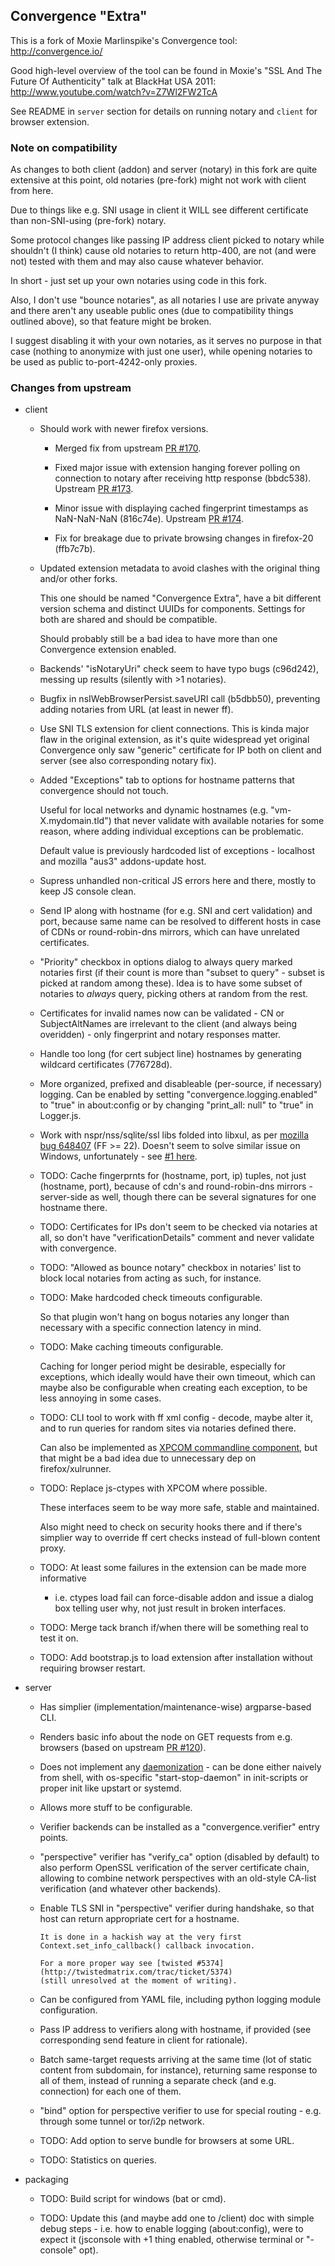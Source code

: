 Convergence "Extra"
--------------------

This is a fork of Moxie Marlinspike's Convergence tool: http://convergence.io/

Good high-level overview of the tool can be found in Moxie's "SSL And The Future
Of Authenticity" talk at BlackHat USA 2011: http://www.youtube.com/watch?v=Z7Wl2FW2TcA

See README in `server` section for details on running notary and `client` for
browser extension.


### Note on compatibility

As changes to both client (addon) and server (notary) in this fork are quite
extensive at this point, old notaries (pre-fork) might not work with client from
here.

Due to things like e.g. SNI usage in client it WILL see different certificate
than non-SNI-using (pre-fork) notary.

Some protocol changes like passing IP address client picked to notary while
shouldn't (I think) cause old notaries to return http-400, are not (and were
not) tested with them and may also cause whatever behavior.

In short - just set up your own notaries using code in this fork.

Also, I don't use "bounce notaries", as all notaries I use are private anyway
and there aren't any useable public ones (due to compatibility things outlined
above), so that feature might be broken.

I suggest disabling it with your own notaries, as it serves no purpose in that
case (nothing to anonymize with just one user), while opening notaries to be
used as public to-port-4242-only proxies.


### Changes from upstream

 - client

   - Should work with newer firefox versions.

     - Merged fix from upstream [PR #170](https://github.com/moxie0/Convergence/pull/170).

     - Fixed major issue with extension hanging forever polling on connection to
       notary after receiving http response (bbdc538).
       Upstream [PR #173](https://github.com/moxie0/Convergence/pull/173).

     - Minor issue with displaying cached fingerprint timestamps as NaN-NaN-NaN
       (816c74e).
       Upstream [PR #174](https://github.com/moxie0/Convergence/pull/174).

     - Fix for breakage due to private browsing changes in firefox-20 (ffb7c7b).

   - Updated extension metadata to avoid clashes with the original thing and/or
     other forks.

     This one should be named "Convergence Extra", have a bit different version
     schema and distinct UUIDs for components.
     Settings for both are shared and should be compatible.

     Should probably still be a bad idea to have more than one Convergence
     extension enabled.

   - Backends' "isNotaryUri" check seem to have typo bugs (c96d242), messing up
     results (silently with >1 notaries).

   - Bugfix in nsIWebBrowserPersist.saveURI call (b5dbb50), preventing adding
     notaries from URL (at least in newer ff).

   - Use SNI TLS extension for client connections. This is kinda major flaw in
     the original extension, as it's quite widespread yet original Convergence
     only saw "generic" certificate for IP both on client and server (see also
     corresponding notary fix).

   - Added "Exceptions" tab to options for hostname patterns that convergence
     should not touch.

     Useful for local networks and dynamic hostnames (e.g. "vm-X.mydomain.tld")
     that never validate with available notaries for some reason, where adding
     individual exceptions can be problematic.

     Default value is previously hardcoded list of exceptions - localhost and
     mozilla "aus3" addons-update host.

   - Supress unhandled non-critical JS errors here and there, mostly to keep JS
     console clean.

   - Send IP along with hostname (for e.g. SNI and cert validation) and port,
     because same name can be resolved to different hosts in case of CDNs or
     round-robin-dns mirrors, which can have unrelated certificates.

   - "Priority" checkbox in options dialog to always query marked notaries first
     (if their count is more than "subset to query" - subset is picked at
     random among these).
     Idea is to have some subset of notaries to *always* query, picking others
     at random from the rest.

   - Certificates for invalid names now can be validated - CN or SubjectAltNames
     are irrelevant to the client (and always being overidden) - only
     fingerprint and notary responses matter.

   - Handle too long (for cert subject line) hostnames by generating wildcard
     certificates (776728d).

   - More organized, prefixed and disableable (per-source, if necessary)
     logging. Can be enabled by setting "convergence.logging.enabled" to "true"
     in about:config or by changing "print_all: null" to "true" in Logger.js.

   - Work with nspr/nss/sqlite/ssl libs folded into libxul, as per [mozilla bug
     648407](https://bugzilla.mozilla.org/show_bug.cgi?id=648407) (FF >= 22).
     Doesn't seem to solve similar issue on Windows, unfortunately - see
     [#1 here](https://github.com/mk-fg/convergence/issues/1).

   - TODO: Cache fingerprnts for (hostname, port, ip) tuples, not just
     (hostname, port), because of cdn's and round-robin-dns mirrors -
     server-side as well, though there can be several signatures for one
     hostname there.

   - TODO: Certificates for IPs don't seem to be checked via notaries at all, so
     don't have "verificationDetails" comment and never validate with
     convergence.

   - TODO: "Allowed as bounce notary" checkbox in notaries' list to block local
     notaries from acting as such, for instance.

   - TODO: Make hardcoded check timeouts configurable.

       So that plugin won't hang on bogus notaries any longer than necessary
       with a specific connection latency in mind.

   - TODO: Make caching timeouts configurable.

       Caching for longer period might be desirable, especially for exceptions,
       which ideally would have their own timeout, which can maybe also be
       configurable when creating each exception, to be less annoying in some
       cases.

   - TODO: CLI tool to work with ff xml config - decode, maybe alter it, and to
     run queries for random sites via notaries defined there.

     Can also be implemented as
     [XPCOM commandline component](https://developer.mozilla.org/en-US/docs/Chrome/Command_Line),
     but that might be a bad idea due to unnecessary dep on firefox/xulrunner.

   - TODO: Replace js-ctypes with XPCOM where possible.

     These interfaces seem to be way more safe, stable and maintained.

     Also might need to check on security hooks there and if there's simplier
     way to override ff cert checks instead of full-blown content proxy.

   - TODO: At least some failures in the extension can be made more informative
     - i.e. ctypes load fail can force-disable addon and issue a dialog box
     telling user why, not just result in broken interfaces.

   - TODO: Merge tack branch if/when there will be something real to test it on.

   - TODO: Add bootstrap.js to load extension after installation without
     requiring browser restart.

 - server

   - Has simplier (implementation/maintenance-wise) argparse-based CLI.

   - Renders basic info about the node on GET requests from e.g. browsers (based
     on upstream [PR #120](https://github.com/moxie0/Convergence/pull/120)).

   - Does not implement any
     [daemonization](http://0pointer.de/public/systemd-man/daemon.html) - can be
     done either naively from shell, with os-specific "start-stop-daemon" in
     init-scripts or proper init like upstart or systemd.

   - Allows more stuff to be configurable.

   - Verifier backends can be installed as a "convergence.verifier" entry points.

   - "perspective" verifier has "verify_ca" option (disabled by default) to also
     perform OpenSSL verification of the server certificate chain, allowing to
     combine network perspectives with an old-style CA-list verification (and
     whatever other backends).

   - Enable TLS SNI in "perspective" verifier during handshake, so that host can
     return appropriate cert for a hostname.

         It is done in a hackish way at the very first
         Context.set_info_callback() callback invocation.

         For a more proper way see [twisted #5374](http://twistedmatrix.com/trac/ticket/5374)
         (still unresolved at the moment of writing).

   - Can be configured from YAML file, including python logging module configuration.

   - Pass IP address to verifiers along with hostname, if provided (see
     corresponding send feature in client for rationale).

   - Batch same-target requests arriving at the same time (lot of static content
     from subdomain, for instance), returning same response to all of them,
     instead of running a separate check (and e.g. connection) for each one of
     them.

   - "bind" option for perspective verifier to use for special routing -
     e.g. through some tunnel or tor/i2p network.

   - TODO: Add option to serve bundle for browsers at some URL.

   - TODO: Statistics on queries.

 - packaging

   - TODO: Build script for windows (bat or cmd).

   - TODO: Update this (and maybe add one to /client) doc with simple debug
     steps - i.e. how to enable logging (about:config), were to expect it
     (jsconsole with +1 thing enabled, otherwise terminal or "-console" opt).
